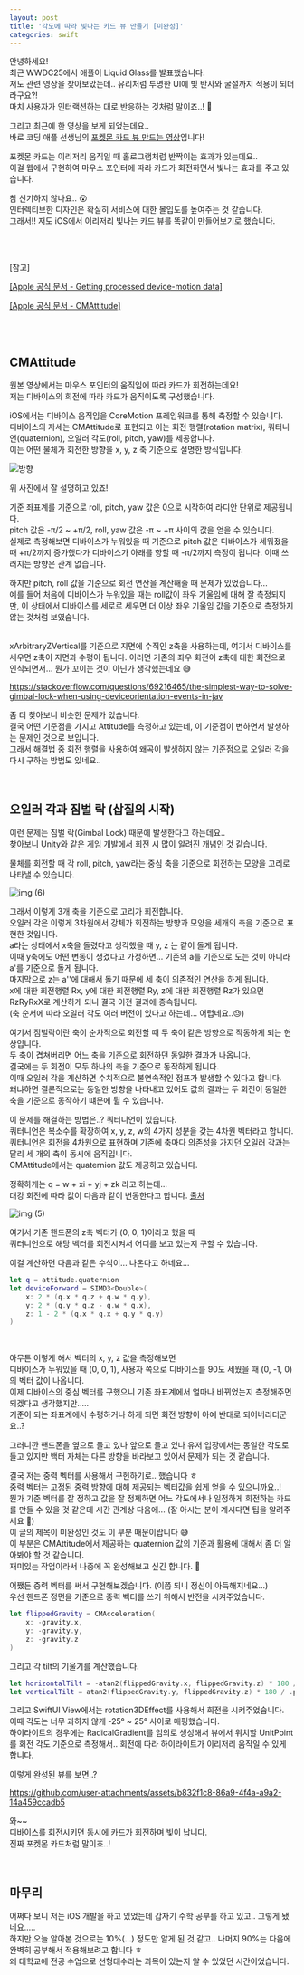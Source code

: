 ```yaml
---
layout: post
title: '각도에 따라 빛나는 카드 뷰 만들기 [미완성]'
categories: swift
---
```



안녕하세요!<br>
최근 WWDC25에서 애플이 Liquid Glass를 발표했습니다.<br>
저도 관련 영상을 찾아보았는데.. 유리처럼 투명한 UI에 빛 반사와 굴절까지 적용이 되더라구요?!<br>
마치 사용자가 인터랙션하는 대로 반응하는 것처럼 말이죠..! 🙂<br>

그리고 최근에 한 영상을 보게 되었는데요..<br>
바로 코딩 애플 선생님의 [포켓몬 카드 뷰 만드는 영상](https://www.youtube.com/watch?v=YDCCauu4lIk)입니다! <br>

포켓몬 카드는 이리저리 움직일 때 홀로그램처럼 반짝이는 효과가 있는데요..<br>
이걸 웹에서 구현하여 마우스 포인터에 따라 카드가 회전하면서 빛나는 효과를 주고 있습니다.<br>

참 신기하지 않나요.. 😮<br>
인터렉티브한 디자인은 확실히 서비스에 대한 몰입도를 높여주는 것 같습니다. <br>
그래서!! 저도 iOS에서 이리저리 빛나는 카드 뷰를 똑같이 만들어보기로 했습니다. <br>


<br>


<br>

[참고]

[[Apple 공식 문서 - Getting processed device-motion data]](https://developer.apple.com/documentation/coremotion/getting-processed-device-motion-data)

[[Apple 공식 문서 - CMAttitude]](https://developer.apple.com/documentation/coremotion/cmattitude)


<br>

<br>

## CMAttitude

원본 영상에서는 마우스 포인터의 움직임에 따라 카드가 회전하는데요!<br>
저는 디바이스의 회전에 따라 카드가 움직이도록 구성했습니다.<br>

iOS에서는 디바이스 움직임을 CoreMotion 프레임워크를 통해 측정할 수 있습니다.<br>
디바이스의 자세는 CMAttitude로 표현되고 이는 회전 행렬(rotation matrix), 쿼터니언(quaternion), 오일러 각도(roll, pitch, yaw)를 제공합니다.<br>
이는 어떤 물체가 회전한 방향을 x, y, z 축 기준으로 설명한 방식입니다.<br>

![방향](https://github.com/user-attachments/assets/b235f703-0462-495a-b67b-e71e3c24c034)

위 사진에서 잘 설명하고 있죠!<br>

기준 좌표계를 기준으로 roll, pitch, yaw 값은 0으로 시작하여 라디안 단위로 제공됩니다.<br>
pitch 값은 -π/2 ~ +π/2, roll, yaw 값은 -π ~ +π 사이의 값을 얻을 수 있습니다. <br>
실제로 측정해보면 디바이스가 누워있을 때 기준으로 pitch 값은 디바이스가 세워졌을 때 +π/2까지 증가했다가 디바이스가 아래를 향할 때 -π/2까지 측정이 됩니다. 이때 쓰러지는 방향은 관계 없습니다.<br>

하지만 pitch, roll 값을 기준으로 회전 연산을 계산해줄 때 문제가 있었습니다...<br>
예를 들어 처음에 디바이스가 누워있을 때는 roll값이 좌우 기울임에 대해 잘 측정되지만, 이 상태에서 디바이스를 세로로 세우면 더 이상 좌우 기울임 값을 기준으로 측정하지 않는 것처럼 보였습니다. <br>

<br>
xArbitraryZVertical를 기준으로 지면에 수직인 z축을 사용하는데, 여기서 디바이스를 세우면 z축이 지면과 수평이 됩니다. 이러면 기존의 좌우 회전이 z축에 대한 회전으로 인식되면서... 뭔가 꼬이는 것이 아닌가 생각했는데요 😅<br>


https://stackoverflow.com/questions/69216465/the-simplest-way-to-solve-gimbal-lock-when-using-deviceorientation-events-in-jav

좀 더 찾아보니 비슷한 문제가 있습니다.<br>
결국 어떤 기준점을 가지고 Attitude를 측정하고 있는데, 이 기준점이 변하면서 발생하는 문제인 것으로 보입니다. <br>
그래서 해결법 중 회전 행렬을 사용하여 왜곡이 발생하지 않는 기준점으로 오일러 각을 다시 구하는 방법도 있네요..<br>

<br>

## 오일러 각과 짐벌 락 (삽질의 시작)

이런 문제는 짐벌 락(Gimbal Lock) 때문에 발생한다고 하는데요..<br>
찾아보니 Unity와 같은 게임 개발에서 회전 시 많이 알려진 개념인 것 같습니다.<br>

물체를 회전할 때 각 roll, pitch, yaw라는 중심 축을 기준으로 회전하는 모양을 고리로 나타낼 수 있습니다.<br>

![img (6)](https://github.com/user-attachments/assets/c38556cf-396a-4467-a4a4-41e153fd07af)

그래서 이렇게 3개 축을 기준으로 고리가 회전합니다. <br>
오일러 각은 이렇게 3차원에서 강체가 회전하는 방향과 모양을 세개의 축을 기준으로 표현한 것입니다.<br>
a라는 상태에서 x축을 돌렸다고 생각했을 때 y, z 는 같이 돌게 됩니다.<br>
이때 y축에도 어떤 변동이 생겼다고 가정하면... 기존의 a를 기준으로 도는 것이 아니라 a'를 기준으로 돌게 됩니다.<br>
마지막으로 z는 a''에 대해서 돌기 때문에 세 축이 의존적인 연산을 하게 됩니다.<br>
x에 대한 회전행렬 Rx, y에 대한 회전행렬 Ry, z에 대한 회전행렬 Rz가 있으면 RzRyRxX로 계산하게 되니 결국 이전 결과에 종속됩니다.<br>
(축 순서에 따라 오일러 각도 여러 버전이 있다고 하는데... 어렵네요..😓)

여기서 짐벌락이란 축이 순차적으로 회전할 때 두 축이 같은 방향으로 작동하게 되는 현상입니다.<br>
두 축이 겹쳐버리면 어느 축을 기준으로 회전하던 동일한 결과가 나옵니다.<br>
결국에는 두 회전이 모두 하나의 축을 기준으로 동작하게 됩니다.<br>
이때 오일러 각을 계산하면 수치적으로 불연속적인 점프가 발생할 수 있다고 합니다.<br>
왜냐하면 결론적으로는 동일한 방향을 나타내고 있어도 값의 결과는 두 회전이 동일한 축을 기준으로 동작하기 떄문에 튈 수 있습니다.<br>

이 문제를 해결하는 방법은..? 쿼터니언이 있습니다. <br>
쿼터니언은 복소수를 확장하여 x, y, z, w의 4가지 성분을 갖는 4차원 벡터라고 합니다.<br>
쿼터니언은 회전을 4차원으로 표현하며 기존에 축마다 의존성을 가지던 오일러 각과는 달리 세 개의 축이 동시에 움직입니다.<br>
CMAttitude에서는 quaternion 값도 제공하고 있습니다.<br>

정확하게는 q = w + xi + yj + zk 라고 하는데... <br>
대강 회전에 따라 값이 다음과 같이 변동한다고 합니다. [출처](https://xoft.tistory.com/110) <br>

![img (5)](https://github.com/user-attachments/assets/663729ab-c0f6-4ee1-a5c3-547fdb1662bb)

여기서 기존 핸드폰의 z축 벡터가 (0, 0, 1)이라고 했을 때<br>
쿼터니언으로 해당 벡터를 회전시켜서 어디를 보고 있는지 구할 수 있습니다.<br>

이걸 계산하면 다음과 같은 수식이... 나온다고 하네요...<br>
```swift
let q = attitude.quaternion
let deviceForward = SIMD3<Double>(
    x: 2 * (q.x * q.z + q.w * q.y),
    y: 2 * (q.y * q.z - q.w * q.x),
    z: 1 - 2 * (q.x * q.x + q.y * q.y)
)
```

<br>

아무튼 이렇게 해서 벡터의 x, y, z 값을 측정해보면<br>
디바이스가 누워있을 때 (0, 0, 1), 사용자 쪽으로 디바이스를 90도 세웠을 때 (0, -1, 0)의 벡터 값이 나옵니다.<br>
이제 디바이스의 중심 벡터를 구했으니 기존 좌표계에서 얼마나 바뀌었는지 측정해주면 되겠다고 생각했지만.....<br>
기준이 되는 좌표계에서 수평하거나 하게 되면 회전 방향이 아예 반대로 되어버리더군요..?<br>

그러니깐 핸드폰을 옆으로 들고 있나 앞으로 들고 있나 유저 입장에서는 동일한 각도로 들고 있지만 백터 자체는 다른 방향을 바라보고 있어서 문제가 되는 것 같습니다.<br>

결국 저는 중력 벡터를 사용해서 구현하기로.. 했습니다 ㅎ <br>
중력 벡터는 고정된 중력 방향에 대해 제공되는 벡터값을 쉽게 얻을 수 있으니까요..!<br>
뭔가 기준 벡터를 잘 정하고 값을 잘 정제하면 어느 각도에서나 일정하게 회전하는 카드를 만들 수 있을 것 같은데 시간 관계상 다음에... (잘 아시는 분이 계시다면 팁을 알려주세요 🥹)<br>
이 글의 제목이 미완성인 것도 이 부분 때문이랍니다 😅<br>
이 부분은 CMAttitude에서 제공하는 quaternion 값의 기준과 활용에 대해서 좀 더 알아봐야 할 것 같습니다.<br>
재미있는 작업이라서 나중에 꼭 완성해보고 싶긴 합니다. 🥹<br>

어쨌든 중력 벡터를 써서 구현해보겠습니다. (이쯤 되니 정신이 아득해지네요...)<br>
우선 핸드폰 정면을 기준으로 중력 벡터를 쓰기 위해서 반전을 시켜주었습니다.<br>

```swift
let flippedGravity = CMAcceleration(
    x: -gravity.x,
    y: -gravity.y,
    z: -gravity.z
)
```

그리고 각 tilt의 기울기를 계산했습니다.<br>
```swift
let horizontalTilt = -atan2(flippedGravity.x, flippedGravity.z) * 180 / .pi
let verticalTilt = atan2(flippedGravity.y, flippedGravity.z) * 180 / .pi
```

그리고 SwiftUI View에서는 rotation3DEffect를 사용해서 회전을 시켜주었습니다. <br>
이때 각도는 너무 과하지 않게 -25° ~ 25° 사이로 매핑했습니다.<br>
하이라이트의 경우에는 RadicalGradient를 임의로 생성해서 뷰에서 위치할 UnitPoint를 회전 각도 기준으로 측정해서.. 회전에 따라 하이라이트가 이리저리 움직일 수 있게 합니다.<br>

이렇게 완성된 뷰를 보면..?<br>


https://github.com/user-attachments/assets/b832f1c8-86a9-4f4a-a9a2-14a459ccadb5


와~~<br>
디바이스를 회전시키면 동시에 카드가 회전하며 빛이 납니다.<br>
진짜 포켓몬 카드처럼 말이죠..!<br>

<br>

## 마무리
어쩌다 보니 저는 iOS 개발을 하고 있었는데 갑자기 수학 공부를 하고 있고.. 그렇게 됐네요.....<br>
하지만 오늘 알아본 것으로는 10%(...) 정도만 알게 된 것 같고.. 나머지 90%는 다음에 완벽히 공부해서 적용해보려고 합니다 ㅎ<br>
왜 대학교에 전공 수업으로 선형대수라는 과목이 있는지 알 수 있었던 시간이었습니다.<br>
